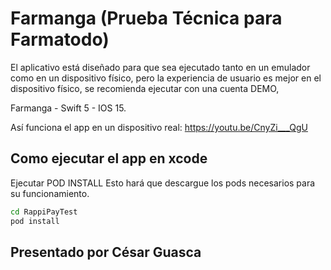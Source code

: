 # Farmanga (Prueba Técnica para Farmatodo)




El aplicativo está diseñado para que sea ejecutado tanto en un emulador como en un dispositivo físico, pero la experiencia de usuario es mejor en el dispositivo físico, se recomienda ejecutar con una cuenta DEMO,


Farmanga - Swift 5 - IOS 15.

Así funciona el app en un dispositivo real:
https://youtu.be/CnyZi___QgU

## Como ejecutar el app en xcode


Ejecutar POD INSTALL
Esto hará que descargue los pods necesarios para su funcionamiento.


```sh
cd RappiPayTest
pod install
```



## Presentado por César Guasca


